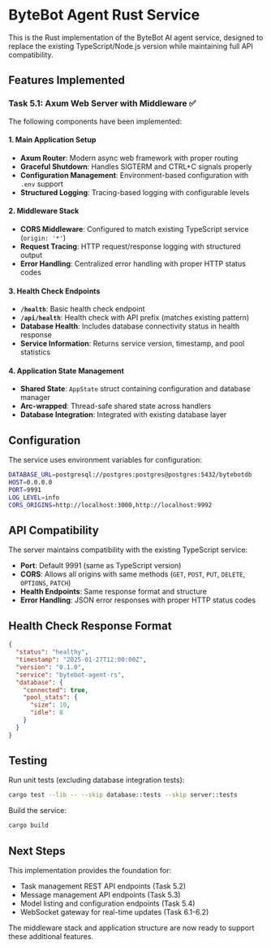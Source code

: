 # ByteBot Agent Rust Service

This is the Rust implementation of the ByteBot AI agent service, designed to replace the existing TypeScript/Node.js version while maintaining full API compatibility.

## Features Implemented

### Task 5.1: Axum Web Server with Middleware ✅

The following components have been implemented:

#### 1. Main Application Setup
- **Axum Router**: Modern async web framework with proper routing
- **Graceful Shutdown**: Handles SIGTERM and CTRL+C signals properly
- **Configuration Management**: Environment-based configuration with `.env` support
- **Structured Logging**: Tracing-based logging with configurable levels

#### 2. Middleware Stack
- **CORS Middleware**: Configured to match existing TypeScript service (`origin: '*'`)
- **Request Tracing**: HTTP request/response logging with structured output
- **Error Handling**: Centralized error handling with proper HTTP status codes

#### 3. Health Check Endpoints
- **`/health`**: Basic health check endpoint
- **`/api/health`**: Health check with API prefix (matches existing pattern)
- **Database Health**: Includes database connectivity status in health response
- **Service Information**: Returns service version, timestamp, and pool statistics

#### 4. Application State Management
- **Shared State**: `AppState` struct containing configuration and database manager
- **Arc-wrapped**: Thread-safe shared state across handlers
- **Database Integration**: Integrated with existing database layer

## Configuration

The service uses environment variables for configuration:

```bash
DATABASE_URL=postgresql://postgres:postgres@postgres:5432/bytebotdb
HOST=0.0.0.0
PORT=9991
LOG_LEVEL=info
CORS_ORIGINS=http://localhost:3000,http://localhost:9992
```

## API Compatibility

The server maintains compatibility with the existing TypeScript service:

- **Port**: Default 9991 (same as TypeScript version)
- **CORS**: Allows all origins with same methods (`GET`, `POST`, `PUT`, `DELETE`, `OPTIONS`, `PATCH`)
- **Health Endpoints**: Same response format and structure
- **Error Handling**: JSON error responses with proper HTTP status codes

## Health Check Response Format

```json
{
  "status": "healthy",
  "timestamp": "2025-01-27T12:00:00Z",
  "version": "0.1.0",
  "service": "bytebot-agent-rs",
  "database": {
    "connected": true,
    "pool_stats": {
      "size": 10,
      "idle": 8
    }
  }
}
```

## Testing

Run unit tests (excluding database integration tests):
```bash
cargo test --lib -- --skip database::tests --skip server::tests
```

Build the service:
```bash
cargo build
```

## Next Steps

This implementation provides the foundation for:
- Task management REST API endpoints (Task 5.2)
- Message management API endpoints (Task 5.3)
- Model listing and configuration endpoints (Task 5.4)
- WebSocket gateway for real-time updates (Task 6.1-6.2)

The middleware stack and application structure are now ready to support these additional features.